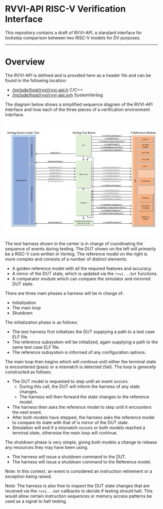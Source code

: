 # RVVI-API RISC-V Verification Interface

This repository contains a draft of RVVI-API, a standard interface for lockstep
comparison between two RISC-V models for DV purposes.


----
# Overview

The RVVI-API is defined and is provided here as a header file and can be found
in the following location:
- [/include/host/rvvi/rvvi-api.h](../include/host/rvvi/rvvi-api.h) C/C++
- [/include/host/rvvi/rvvi-api.svh](../include/host/rvvi/rvvi-api.svh)
  SystemVerilog

The diagram below shows a simplified sequence diagram of the RVVI-API interface
and how each of the three pieces of a verification environment interface.

![Overview Image](/RVVI-API/images/overview.jpg)

The test harness shown in the center is in charge of coordinating the sequence
of events during testing. The DUT shown on the left will primarily be a RISC-V
core written in Verilog. The reference model on the right is more complex and
consists of a number of distinct elements:
- A golden reference model with all the required features and accuracy.
- A mirror of the DUT state, which is updated via the `rvvi...Set` functions.
- A comparator module which can compare the simulator and mirrored DUT state.

There are three main phases a harness will be in charge of:
- Initialization
- The main loop
- Shutdown

The initialization phase is as follows:
- The test harness first initializes the DUT supplying a path to a test case ELF
  file.
- The reference subsystem will be initialized, again supplying a path to the
  same test case ELF file.
- The reference subsystem is informed of any configuration options.

The main loop then begins which will continue until either the terminal state is
encountered (pass) or a mismatch is detected (fail). The loop is generally
constructed as follows:
- The DUT model is requested to step until an event occurs.
  - During this call, the DUT will inform the harness of any state changes.
  - The harness will then forward the state changes to the reference model.
- The harness then asks the reference model to step until it encounters the next
  event.
- After both models have stepped, the harness asks the reference model to
  compare its state with that of is mirror of the DUT state.
- Simulation will end if a mismatch occurs or both models reached a terminal
  state, otherwise the main loop will continue.

The shutdown phase is very simple, giving both models a change to release any
resources they may have been using.
- The harness will issue a shutdown command to the DUT.
- The harness will issue a shutdown command to the Reference model.

Note: In this context, an event is considered an instruction retirement or a
exception being raised.

Note: The harness is also free to inspect the DUT state changes that are
received via the `rvvi...Get` callbacks to decide if testing should halt. This
would allow certain instruction sequences or memory access patterns be used as a
signal to halt testing.
